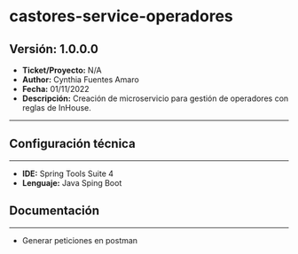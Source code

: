 # castores-service-operadores

## Versión: 1.0.0.0
- __Ticket/Proyecto:__ N/A
- __Author:__ Cynthia Fuentes Amaro
- __Fecha:__ 01/11/2022
- __Descripción:__ Creación de microservicio para gestión de operadores con reglas de InHouse.
--------

## Configuración técnica
-------------
- __IDE:__ Spring Tools Suite 4
- __Lenguaje:__ Java Sping Boot

## Documentación
-------------
- Generar peticiones en postman
